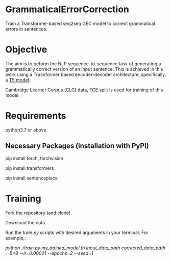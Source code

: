 # GrammaticalErrorCorrection
Train a Transformer-based seq2seq GEC model to correct grammatical errors in sentences.

# Objective

The aim is to peform the NLP sequence-to-sequence task of generating a grammatically correct version of an input sentence. This is achieved in this work using a Trasnformer based encoder-decoder architecture, specifically, a [T5 model](https://huggingface.co/transformers/model_doc/t5.html).

[Cambridge Learner Corpus (CLC) data, FCE split](https://www.comp.nus.edu.sg/~nlp/conll14st.html) is used for training of this model.


# Requirements

python3.7 or above

## Necessary Packages (installation with PyPI)

pip install torch, torchvision

pip install transformers

pip install sentencepiece


# Training

Fork the repository (and clone).

Download the data.

Run the _train.py_ scripts with desired arguments in your terminal. For example,:

_python ./train.py my_trained_model.th input_data_path corrected_data_path --B=8 --lr=0.00001 --epochs=2 --seed=1_
